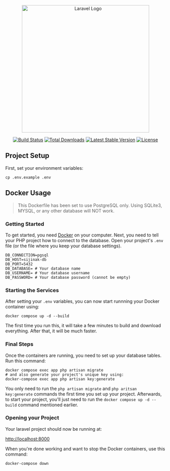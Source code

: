 <p align="center"><a href="https://laravel.com" target="_blank"><img src="https://raw.githubusercontent.com/laravel/art/master/logo-lockup/5%20SVG/2%20CMYK/1%20Full%20Color/laravel-logolockup-cmyk-red.svg" width="400" alt="Laravel Logo"></a></p>

<p align="center">
<a href="https://github.com/laravel/framework/actions"><img src="https://github.com/laravel/framework/workflows/tests/badge.svg" alt="Build Status"></a>
<a href="https://packagist.org/packages/laravel/framework"><img src="https://img.shields.io/packagist/dt/laravel/framework" alt="Total Downloads"></a>
<a href="https://packagist.org/packages/laravel/framework"><img src="https://img.shields.io/packagist/v/laravel/framework" alt="Latest Stable Version"></a>
<a href="https://packagist.org/packages/laravel/framework"><img src="https://img.shields.io/packagist/l/laravel/framework" alt="License"></a>
</p>

## Project Setup

First, set your environment variables:

```
cp .env.example .env
```

## Docker Usage

> This Dockerfile has been set to use PostgreSQL only. Using SQLite3, MYSQL, or any other database will NOT work.

### Getting Started

To get started, you need [Docker](https://docker.com) on your computer. Next, you need to tell your PHP project how to connect to the database. Open your project's `.env` file (or the file where you keep your database settings).

```env
DB_CONNECTION=pgsql
DB_HOST=sijinak-db
DB_PORT=5432
DB_DATABASE= # Your database name
DB_USERNAME= # Your database username
DB_PASSWORD= # Your database password (cannot be empty)
```

### Starting the Services 

After setting your `.env` variables, you can now start runnning your Docker container using:

```
docker compose up -d --build 
```

The first time you run this, it will take a few minutes to build and download everything. After that, it will be much faster.

### Final Steps

Once the containers are running, you need to set up your database tables. Run this command:

```
docker compose exec app php artisan migrate
# and also generate your project's unique key using:
docker-compose exec app php artisan key:generate
```

You only need to run the `php artisan migrate` and `php aritsan key:generate` commands the first time you set up your project. Afterwards, to start your project, you'll just need to run the `docker compose up -d --build` command mentioned earlier.

### Opening your Project

Your laravel project should now be running at:

[http://localhost:8000](http://localhost:8000)

When you're done working and want to stop the Docker containers, use this command:

```
docker-compose down
```
